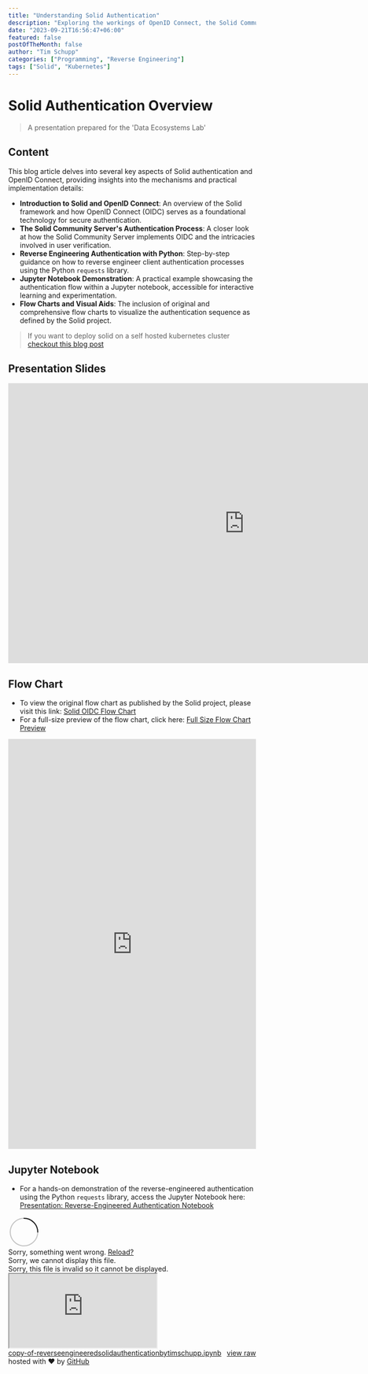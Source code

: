 ```yaml
---
title: "Understanding Solid Authentication"
description: "Exploring the workings of OpenID Connect, the Solid Community Server implementation, and reverse-engineering client authentication with Python requests."
date: "2023-09-21T16:56:47+06:00"
featured: false
postOfTheMonth: false
author: "Tim Schupp"
categories: ["Programming", "Reverse Engineering"]
tags: ["Solid", "Kubernetes"]
---
```


# Solid Authentication Overview

> A presentation prepared for the
> 'Data Ecosystems Lab'

## Content

This blog article delves into several key aspects of Solid authentication and OpenID Connect, providing insights into the mechanisms and practical implementation details:

- **Introduction to Solid and OpenID Connect**: An overview of the Solid framework and how OpenID Connect (OIDC) serves as a foundational technology for secure authentication.
- **The Solid Community Server's Authentication Process**: A closer look at how the Solid Community Server implements OIDC and the intricacies involved in user verification.
- **Reverse Engineering Authentication with Python**: Step-by-step guidance on how to reverse engineer client authentication processes using the Python `requests` library.
- **Jupyter Notebook Demonstration**: A practical example showcasing the authentication flow within a Jupyter notebook, accessible for interactive learning and experimentation.
- **Flow Charts and Visual Aids**: The inclusion of original and comprehensive flow charts to visualize the authentication sequence as defined by the Solid project.

> If you want to deploy solid on a self hosted kubernetes cluster [checkout this blog post](todo)

## Presentation Slides

<iframe src="https://docs.google.com/presentation/d/e/2PACX-1vR9IbBdC5t9iGfPpiIm6voYEIJvfLBghO4rQoI1J57_cqfim40nndh1kjCajXyoTt77bQVvMgLaLkDJ/embed?start=false&loop=true&delayms=5000" frameborder="0" width="960" height="569" allowfullscreen="true" mozallowfullscreen="true" webkitallowfullscreen="true"></iframe>

## Flow Chart

- To view the original flow chart as published by the Solid project, please visit this link: [Solid OIDC Flow Chart](https://solidproject.org/TR/oidc)
- For a full-size preview of the flow chart, click here: [Full Size Flow Chart Preview](https://viewer.diagrams.net/?tags=%7B%7D&target=blank&highlight=0000ff&edit=_blank&layers=1&nav=1&title=diagramm.xml#R7V1bc5s6Hv8s%2B%2BCZPQ9muIMfEyduu3POnJwmnc4%2BdTDItrbYooBz6adfCYQBIQw4gLFDHxpbSCDD73%2B%2FMFHm29dPvuVt%2FkIOcCey6LxOlLuJLEu6PsN%2FyMhbPKLOxHhg7UOHTkoHHuFvQAeTaXvogCA3MUTIDaGXH7TRbgfsMDdm%2BT56yU9bITd%2FVc9ag8LAo225xdHv0Ak38aipien4ZwDXm%2BTKkkiPbK1kMh0INpaDXjJDyv1EmfsIhfGn7escuOTmJfclXrcoOXrYmA92YZ0F1l8z%2F%2B1ZeX02ZO8Xev3n7uvn%2Byk9y7Pl7ukPnsi6i893u0L4tPiGWXZ8QP%2B1Jzu9naPtCvmhZaVD5PFaoTUlS6aBb%2Bfmb8KQPKobsjF5QaYEwhqhtQssDwaCjbZ42A7wlMXK2kKX4IR7DX1N%2Fn4LgJ9skZ4vOURvc%2FiWPDt8xz3ycb91%2F4Qr4MId%2FnbrAR9uQYhPo9y5dPghHbt92cAQPHrx737BqI5%2BxNbF3yT8EQMttPASslzE3x0feU%2BWvwYhHbCR61peAJfRNsiID%2By9H8Bn8BUEMcDJKNqH5NLzA3DJoId%2FNh4JQh9fgwwCKwhfQEB%2B3w683DsYnMkPNG7T2wMOB9I7Ru754bi7RJnVmds6ZyaVnOAZ%2BCHEZFGyFP%2FAZ%2BDk1oq5CT7a75zCDOMucyi%2Bv0VYJxjFOwCvmSEK808A4Ufnv%2BEp9KhKKe4t%2F%2FUlpd8DlW4ytGsmlGpRnrE%2BnDklK%2FyBUlYDKpM5VMZgNYMwD%2BFHH21Bu51odwxkMUA2aI12lpsFLRdMYQTLR0IFQZEMPiDSitg6yhTrA07LAc7gAa6IN0PtCm9aFVfvgV3XlBwx674lgnpk7FdGbq0zdmkmC9KskrmroqArRXrTZ1pH9GZcGr3hR0CoTfwOll%2BculSXoZUENDcuXO%2Fw2BKFId4pObFzQ7RuMuYi%2B2cOwRj0ebQmyFTuDig8II5S2AFC4jEIBWjv019%2FVAKHCT2XzdPjeWTPRwHpA9cKMeHn7Q0OrujSByLTs0DOSwxJYURB%2FIPoqhSd%2BN5ab5lpVFUov46eV4UklbERmPms6iRpufn4Q7wDZnWyHbRaBSCcsOR0uG%2BnU5jZSIOqA0%2FkgR3h8lawObAofJhaoOYZgLsH2uPdI%2Fpn%2BriczuGta6w%2BoeSHdw1IWWcAqTOAjCnn3YBUWEDqtQCW6FlyxS5LyOYEFB57GJfD5yl%2FFx989AydVMFa%2BsmMmz0Wm7L4CDB2OYexYhMjtHzKqLRdsdJG75B2lIk1MJRUQ8iTsMbR3xSesTRrwVjiEvWskWgZjfOugLeCrjtHLvKje64AydGAQSAY%2BugnyByZ6YZi6VxAHuXatVHKyiixnj1%2FGHwPRIONjR%2F0T3wX54unV%2Fe7uPu8n0rKiNFBYLQnxOk8rshBXBsOpJ37v7WyeX38NtP%2Bewe%2B%2Ff72%2FIIBp46AGxDgCkCqi8G6gDP0%2FgDH3a3Ec5EPWrX2wa89wd7BiSLeIXu%2FBZEGfPX%2BFOonyfpTjilXvZuvWjf%2BFEU7yT9SZr6yuywxsjtytPAJ8eJ8mSkh%2Fv1ljpeQVIAVXJ9uqI502R5dGnl6kbuiS8ZvKVf4ORVN4%2B6rJh2zVxsiHVf6quyDRZVSlCJG%2F3K0mFJGMhgTf%2BQZwLQuSqL3GpNXUwLuL23k0%2F3ThIT3Fw7YoqmHsLxeeD7CNicg57F8PKBsQVNfFiZRy3WBi9a%2BtWXU3tyxBi6tFXwFiRtaKtrFK9MGts2zi5emprblqJFnfEGXVRBlXhJFGzYwF9ByZVD7JKAOTZqlIwg69pcg2Ec%2B13TW0PGpq4Zucv02iqQqmkofSxbR0b%2BWcCsyuJ1xDBu5V9xeoEK1hkEcH567MGPQjKrUgFQppaOQscIkMyXXOc3EKexyAKqR%2FGGDybMipM%2BZBcF6oRTWvdRW0JnR9hW1EaQV%2Fuq%2Bgs4JBY2afCRjHv5%2BpKq8gKBN9Hgsry5AL%2BpHb1fkEimR038OQdheNCCFF706ocggfqbBhvjhRfx44G5C6ze60UZ2KAo7tMi5A8zQQlbZiQYX0E22hndAvw0r5Y0iTBREkW7hvUlwjK6usCH%2BtpLgGJpQxePOIcnQuPuqJy5kreJXDUADUs7rHBqawRMgFzrTDbDccDO1PE8IMFOwXPwRCg54vgDh4ljAXHGFi26bYNmScS3pusDo9zzz2uxZvPASeD4umPNXjaCtFQC9uABM96MwqZIpGIPDtFpZl9kapmfDh3RTP%2B95flIL5JdYNFaUlIsBtLAjB9yPCCyCIIxke9DpJFYUqRxTR571TLeVps6HkkUXEqChxHeEvC4%2FbOhowHRUHlma8lLR%2Bem09ckyCbdIA5CdvNzFk2jwFKgHnrU7EerxicKtN90H%2FjQSHRNV3FrQFUJpK2zJyicQhJKs%2FCuDuPiKp9ViXB8Q6dGppLBqncoLYWem9QJOjefMbcVN1U%2FsIefBolGPrANLnNR2YHVeY8m4l1RVFQzmLC0FGCRTLrtUTaeRLjN1Mbzddhxo0JpVwlxOXKz7OBZb1VQ3I6x5cFbhXqceyjSGIupm47UWeG0tkjUcRfcUa5RJSRNe8L2b%2FtyhFyzHF4RkoDONk1j3PsYl2l2AWO8pLc0siHVeB4jOMtO4xTJyFaovCa1mCVrjvlukkJgYP5hF5XtHNE8NyteZVoCvBCccNJVHRgu%2Ba1Mr2iol%2BmAbnaG42Kn0F1wRdu5J0xGCnD9p7HbuAye4ZASpvE5PHULoWPx2LNUbRKne%2B8SbxiqSksxhUrzaY6Mzd8pYH3%2FF%2BFLVeviSOqttH%2BF1xfDSeLFUHvvqrLBYHcXj1eBLEwvsy6yHL6kN7YuPr8ryjiZRBAyIXbCFZFmS4EgMgLoa8SnlFk8buJt05yOm3ulyH%2FHR1pCVxRdqb6nqBejNNEHM%2FtPz52yrHIMpxFNp58Cauet6s00PIDdRO28IfWjp7ngydDz8P%2BUHY%2BZWWupXJEmeNOg1vFcZe%2B4yplzmfyE9%2FvB9xpw7JI38si30uV6XUyLKJzhj3pe3x1TlaLwmXVqvz36suOcyriiS4W9H1pVhXVJeqGtyj4yL32GukZU0hn5TvbAQkNKUmWDU06tOaD905Gp1g8C1dtx1rkFlN4dzCMqvh1ZC85hp0eiruEAkgJFUw4s3tg2C45GLi5ChMosDDhsyuNl7bdjTXEYkt4mLg%2Bj5oOZztkaQe7eprTUgM7vInGr2%2BG7MS02TdVY26kXO46M1m6Z3ZE4fe8KjUlpQSu2Il49KaalSym1C26dSOkgd4csOhtBy8TwHz3rCz4Oc7itwoE%2B8%2FxevE2iFwhpN58QIZblXtaBZFOdy7JPKli29SV6mvZBWs2y9uQljcK9TU%2BiyPKpmy4C2pGl5sMeBz7U5zdKyf64jgEyp9CUMB8aMJZaImXF%2Fvfx3HGUTkz9%2FUOlKOFYi9m4iqyVhf%2BnxGiUnE%2B1WERUS7kz6qjj2JK1ClNWJcUsLEX3K537sfUjieseZG5cL5u7URxOykpa%2BmyzBsFFkr9lcs378P63aXWlLXotaymIYC8oPaoh1bzfNhKSpR9LSncVKS3aTqkqCyb9Uebfd4hKlYolUXMK%2B35hdIjffmGFWXKVaHrHkXLjvAzACpUpN%2BkNZgbkWYpGoa8Sdrl9ImWxk1eBF19SOBBQ3Ub48sOpxYUkyrabJziJ7Du9M46s%2F5zcqfXyPIHgm0dmJToXmjxiUxKckWjsnfoJw9RbPwYIoBPFBGMnXDVkcWKQYndx9WVwCvOtsaXot8%2FMw7LVpkr4r774IR51XZs4L9nZmj5bHeiP1tg4go%2FrUWog8peFJTZ5bk%2B8fvGdxFoqysJETn57YBsRQmEYjkUVgbQkG4v9jmCYTo2%2FTDTa587YDD4KXZDv01H5LVgU9r63oHL4sGxr39cfd2Q7nbVA6nAqpsZvcO7vJcdPFe24fIvNSIc6uIHxxSAIXEf6Uve6WAflzCEl%2FjZq2J%2BXC4v3O8WLz4qK8z5KZB4TMK7DrStDz36NSaToNh%2F%2B0Aa%2FkJUqHN0%2F0V5zZKnIkLnJ4pSddWSzlfOQaLBbPB%2BR54Rk%2BNk4IkolVQpTAH%2FaGCKXdGmRtl4zJIuCvT5sobLbcQ5ccTYod9r77%2FgjaIE0YpqUwL7bK42vs6xPaE3NjpzqGLJISpowg%2FQFSMZouGNW3mMEW1Ddu51S9M%2FWNy3V5geJr5LqYj5K0fuTD37HOF%2FHaWyuAdpbn3j2gh%2FjQZ2A5UfuFi2em7DuedJ6oVyRuAK0zaX9Bb3k6HX6PwI1yXMRF1ABTXEVpsXvPRZbTq6r4PvwQxpUtglNzcDI4DYV67wtzFa8oYqKetZ5R63WaBvuMWktkUUuuVDd%2FVKvaaXvJLFyMVfbNbyLhPB9tvWhRzBqCiFVkepd1%2FvK4Ab2upRr4%2BZzr8sYYpUysvdewzBgUJoV1bb%2BFRSrQi5IrZS6u0GcFCmlS%2FFxsR2Gc9210fDfBB%2B0IewbhwCKd7ZnUVjdYw%2BBe52TUsvvsWC5I1%2B25sn0Q10F7%2B6WbsZY8Hz7HB%2F7znaSH%2FARv12gs8bTbvo2lI9mG14CwKis9Msqv3khXCxmJvGY9vUOv1ZcRPnx7SlXexA4WD%2BmvHyHb9SxGXiHb1axpO7WQ7WpW5aEWs11NtWJJMdvVrEqQLWa7Vm6smO1qNnq5MyfbtXDfh6BR80K2o%2FOkDl2pbEmrWdNiau49kcouVdd9IlfutWs9uTzWcIIoYYWIQ1jw6DtponO06BNhfRV1sXWCV6QR25f02TGe39i2rEvfvfLvy46lVJok1QFzuaxQL%2BEHyQDtrP7Z8rwoLxxP0e7%2FyDCJZSXjuKioTR67vCSK9gI1%2BKuPyO1PsY1%2F1%2BYv5AAy4%2F8%3D)

<iframe frameborder="0" style="width:100%;height:833px;" src="https://viewer.diagrams.net/?tags=%7B%7D&highlight=0000ff&edit=_blank&layers=1&nav=1&title=diagramm.xml#R7V1bc5s6Hv8s%2B%2BCZPQ9muIMfEyduu3POnJwmnc4%2BdTDItrbYooBz6adfCYQBIQw4gLFDHxpbSCDD73%2B%2FMFHm29dPvuVt%2FkIOcCey6LxOlLuJLEu6PsN%2FyMhbPKLOxHhg7UOHTkoHHuFvQAeTaXvogCA3MUTIDaGXH7TRbgfsMDdm%2BT56yU9bITd%2FVc9ag8LAo225xdHv0Ak38aipien4ZwDXm%2BTKkkiPbK1kMh0INpaDXjJDyv1EmfsIhfGn7escuOTmJfclXrcoOXrYmA92YZ0F1l8z%2F%2B1ZeX02ZO8Xev3n7uvn%2Byk9y7Pl7ukPnsi6i893u0L4tPiGWXZ8QP%2B1Jzu9naPtCvmhZaVD5PFaoTUlS6aBb%2Bfmb8KQPKobsjF5QaYEwhqhtQssDwaCjbZ42A7wlMXK2kKX4IR7DX1N%2Fn4LgJ9skZ4vOURvc%2FiWPDt8xz3ycb91%2F4Qr4MId%2FnbrAR9uQYhPo9y5dPghHbt92cAQPHrx737BqI5%2BxNbF3yT8EQMttPASslzE3x0feU%2BWvwYhHbCR61peAJfRNsiID%2By9H8Bn8BUEMcDJKNqH5NLzA3DJoId%2FNh4JQh9fgwwCKwhfQEB%2B3w683DsYnMkPNG7T2wMOB9I7Ru754bi7RJnVmds6ZyaVnOAZ%2BCHEZFGyFP%2FAZ%2BDk1oq5CT7a75zCDOMucyi%2Bv0VYJxjFOwCvmSEK808A4Ufnv%2BEp9KhKKe4t%2F%2FUlpd8DlW4ytGsmlGpRnrE%2BnDklK%2FyBUlYDKpM5VMZgNYMwD%2BFHH21Bu51odwxkMUA2aI12lpsFLRdMYQTLR0IFQZEMPiDSitg6yhTrA07LAc7gAa6IN0PtCm9aFVfvgV3XlBwx674lgnpk7FdGbq0zdmkmC9KskrmroqArRXrTZ1pH9GZcGr3hR0CoTfwOll%2BculSXoZUENDcuXO%2Fw2BKFId4pObFzQ7RuMuYi%2B2cOwRj0ebQmyFTuDig8II5S2AFC4jEIBWjv019%2FVAKHCT2XzdPjeWTPRwHpA9cKMeHn7Q0OrujSByLTs0DOSwxJYURB%2FIPoqhSd%2BN5ab5lpVFUov46eV4UklbERmPms6iRpufn4Q7wDZnWyHbRaBSCcsOR0uG%2BnU5jZSIOqA0%2FkgR3h8lawObAofJhaoOYZgLsH2uPdI%2Fpn%2BriczuGta6w%2BoeSHdw1IWWcAqTOAjCnn3YBUWEDqtQCW6FlyxS5LyOYEFB57GJfD5yl%2FFx989AydVMFa%2BsmMmz0Wm7L4CDB2OYexYhMjtHzKqLRdsdJG75B2lIk1MJRUQ8iTsMbR3xSesTRrwVjiEvWskWgZjfOugLeCrjtHLvKje64AydGAQSAY%2BugnyByZ6YZi6VxAHuXatVHKyiixnj1%2FGHwPRIONjR%2F0T3wX54unV%2Fe7uPu8n0rKiNFBYLQnxOk8rshBXBsOpJ37v7WyeX38NtP%2Bewe%2B%2Ff72%2FIIBp46AGxDgCkCqi8G6gDP0%2FgDH3a3Ec5EPWrX2wa89wd7BiSLeIXu%2FBZEGfPX%2BFOonyfpTjilXvZuvWjf%2BFEU7yT9SZr6yuywxsjtytPAJ8eJ8mSkh%2Fv1ljpeQVIAVXJ9uqI502R5dGnl6kbuiS8ZvKVf4ORVN4%2B6rJh2zVxsiHVf6quyDRZVSlCJG%2F3K0mFJGMhgTf%2BQZwLQuSqL3GpNXUwLuL23k0%2F3ThIT3Fw7YoqmHsLxeeD7CNicg57F8PKBsQVNfFiZRy3WBi9a%2BtWXU3tyxBi6tFXwFiRtaKtrFK9MGts2zi5emprblqJFnfEGXVRBlXhJFGzYwF9ByZVD7JKAOTZqlIwg69pcg2Ec%2B13TW0PGpq4Zucv02iqQqmkofSxbR0b%2BWcCsyuJ1xDBu5V9xeoEK1hkEcH567MGPQjKrUgFQppaOQscIkMyXXOc3EKexyAKqR%2FGGDybMipM%2BZBcF6oRTWvdRW0JnR9hW1EaQV%2Fuq%2Bgs4JBY2afCRjHv5%2BpKq8gKBN9Hgsry5AL%2BpHb1fkEimR038OQdheNCCFF706ocggfqbBhvjhRfx44G5C6ze60UZ2KAo7tMi5A8zQQlbZiQYX0E22hndAvw0r5Y0iTBREkW7hvUlwjK6usCH%2BtpLgGJpQxePOIcnQuPuqJy5kreJXDUADUs7rHBqawRMgFzrTDbDccDO1PE8IMFOwXPwRCg54vgDh4ljAXHGFi26bYNmScS3pusDo9zzz2uxZvPASeD4umPNXjaCtFQC9uABM96MwqZIpGIPDtFpZl9kapmfDh3RTP%2B95flIL5JdYNFaUlIsBtLAjB9yPCCyCIIxke9DpJFYUqRxTR571TLeVps6HkkUXEqChxHeEvC4%2FbOhowHRUHlma8lLR%2Bem09ckyCbdIA5CdvNzFk2jwFKgHnrU7EerxicKtN90H%2FjQSHRNV3FrQFUJpK2zJyicQhJKs%2FCuDuPiKp9ViXB8Q6dGppLBqncoLYWem9QJOjefMbcVN1U%2FsIefBolGPrANLnNR2YHVeY8m4l1RVFQzmLC0FGCRTLrtUTaeRLjN1Mbzddhxo0JpVwlxOXKz7OBZb1VQ3I6x5cFbhXqceyjSGIupm47UWeG0tkjUcRfcUa5RJSRNe8L2b%2FtyhFyzHF4RkoDONk1j3PsYl2l2AWO8pLc0siHVeB4jOMtO4xTJyFaovCa1mCVrjvlukkJgYP5hF5XtHNE8NyteZVoCvBCccNJVHRgu%2Ba1Mr2iol%2BmAbnaG42Kn0F1wRdu5J0xGCnD9p7HbuAye4ZASpvE5PHULoWPx2LNUbRKne%2B8SbxiqSksxhUrzaY6Mzd8pYH3%2FF%2BFLVeviSOqttH%2BF1xfDSeLFUHvvqrLBYHcXj1eBLEwvsy6yHL6kN7YuPr8ryjiZRBAyIXbCFZFmS4EgMgLoa8SnlFk8buJt05yOm3ulyH%2FHR1pCVxRdqb6nqBejNNEHM%2FtPz52yrHIMpxFNp58Cauet6s00PIDdRO28IfWjp7ngydDz8P%2BUHY%2BZWWupXJEmeNOg1vFcZe%2B4yplzmfyE9%2FvB9xpw7JI38si30uV6XUyLKJzhj3pe3x1TlaLwmXVqvz36suOcyriiS4W9H1pVhXVJeqGtyj4yL32GukZU0hn5TvbAQkNKUmWDU06tOaD905Gp1g8C1dtx1rkFlN4dzCMqvh1ZC85hp0eiruEAkgJFUw4s3tg2C45GLi5ChMosDDhsyuNl7bdjTXEYkt4mLg%2Bj5oOZztkaQe7eprTUgM7vInGr2%2BG7MS02TdVY26kXO46M1m6Z3ZE4fe8KjUlpQSu2Il49KaalSym1C26dSOkgd4csOhtBy8TwHz3rCz4Oc7itwoE%2B8%2FxevE2iFwhpN58QIZblXtaBZFOdy7JPKli29SV6mvZBWs2y9uQljcK9TU%2BiyPKpmy4C2pGl5sMeBz7U5zdKyf64jgEyp9CUMB8aMJZaImXF%2Fvfx3HGUTkz9%2FUOlKOFYi9m4iqyVhf%2BnxGiUnE%2B1WERUS7kz6qjj2JK1ClNWJcUsLEX3K537sfUjieseZG5cL5u7URxOykpa%2BmyzBsFFkr9lcs378P63aXWlLXotaymIYC8oPaoh1bzfNhKSpR9LSncVKS3aTqkqCyb9Uebfd4hKlYolUXMK%2B35hdIjffmGFWXKVaHrHkXLjvAzACpUpN%2BkNZgbkWYpGoa8Sdrl9ImWxk1eBF19SOBBQ3Ub48sOpxYUkyrabJziJ7Du9M46s%2F5zcqfXyPIHgm0dmJToXmjxiUxKckWjsnfoJw9RbPwYIoBPFBGMnXDVkcWKQYndx9WVwCvOtsaXot8%2FMw7LVpkr4r774IR51XZs4L9nZmj5bHeiP1tg4go%2FrUWog8peFJTZ5bk%2B8fvGdxFoqysJETn57YBsRQmEYjkUVgbQkG4v9jmCYTo2%2FTDTa587YDD4KXZDv01H5LVgU9r63oHL4sGxr39cfd2Q7nbVA6nAqpsZvcO7vJcdPFe24fIvNSIc6uIHxxSAIXEf6Uve6WAflzCEl%2FjZq2J%2BXC4v3O8WLz4qK8z5KZB4TMK7DrStDz36NSaToNh%2F%2B0Aa%2FkJUqHN0%2F0V5zZKnIkLnJ4pSddWSzlfOQaLBbPB%2BR54Rk%2BNk4IkolVQpTAH%2FaGCKXdGmRtl4zJIuCvT5sobLbcQ5ccTYod9r77%2FgjaIE0YpqUwL7bK42vs6xPaE3NjpzqGLJISpowg%2FQFSMZouGNW3mMEW1Ddu51S9M%2FWNy3V5geJr5LqYj5K0fuTD37HOF%2FHaWyuAdpbn3j2gh%2FjQZ2A5UfuFi2em7DuedJ6oVyRuAK0zaX9Bb3k6HX6PwI1yXMRF1ABTXEVpsXvPRZbTq6r4PvwQxpUtglNzcDI4DYV67wtzFa8oYqKetZ5R63WaBvuMWktkUUuuVDd%2FVKvaaXvJLFyMVfbNbyLhPB9tvWhRzBqCiFVkepd1%2FvK4Ab2upRr4%2BZzr8sYYpUysvdewzBgUJoV1bb%2BFRSrQi5IrZS6u0GcFCmlS%2FFxsR2Gc9210fDfBB%2B0IewbhwCKd7ZnUVjdYw%2BBe52TUsvvsWC5I1%2B25sn0Q10F7%2B6WbsZY8Hz7HB%2F7znaSH%2FARv12gs8bTbvo2lI9mG14CwKis9Msqv3khXCxmJvGY9vUOv1ZcRPnx7SlXexA4WD%2BmvHyHb9SxGXiHb1axpO7WQ7WpW5aEWs11NtWJJMdvVrEqQLWa7Vm6smO1qNnq5MyfbtXDfh6BR80K2o%2FOkDl2pbEmrWdNiau49kcouVdd9IlfutWs9uTzWcIIoYYWIQ1jw6DtponO06BNhfRV1sXWCV6QR25f02TGe39i2rEvfvfLvy46lVJok1QFzuaxQL%2BEHyQDtrP7Z8rwoLxxP0e7%2FyDCJZSXjuKioTR67vCSK9gI1%2BKuPyO1PsY1%2F1%2BYv5AAy4%2F8%3D"></iframe>


## Jupyter Notebook

- For a hands-on demonstration of the reverse-engineered authentication using the Python `requests` library, access the Jupyter Notebook here: [Presentation: Reverse-Engineered Authentication Notebook](https://colab.research.google.com/drive/17H9eaPhxgqb4yonFpfEle39pQjWghL_o?usp=sharing)


<link rel="stylesheet" href="https://github.githubassets.com/assets/gist-embed-f65f23c5975e.css">
<div id="gist126680771" class="gist">
    <div class="gist-file" translate="no">
      <div class="gist-data">
        <div class="js-gist-file-update-container js-task-list-container file-box">
          <div id="file-copy-of-reverseengineeredsolidauthenticationbytimschupp-ipynb" class="file my-2">
            <div itemprop="text" class="Box-body p-0 blob-wrapper data type-jupyter-notebook">
              <div class="render-wrapper">
                <div class="render-container is-render-pending js-render-target"
                     data-identity="b896a2c7-130f-40d6-9e79-f19c42218f0a"
                     data-host="https://notebooks.githubusercontent.com"
                     data-type="ipynb">
                  <svg style="box-sizing: content-box; color: var(--color-icon-primary);" width="64" height="64" viewBox="0 0 16 16" fill="none" data-view-component="true" class="octospinner mx-auto anim-rotate">
                    <circle cx="8" cy="8" r="7" stroke="currentColor" stroke-opacity="0.25" stroke-width="2" vector-effect="non-scaling-stroke" fill="none"></circle>
                    <path d="M15 8a7.002 7.002 0 00-7-7" stroke="currentColor" stroke-width="2" stroke-linecap="round" vector-effect="non-scaling-stroke"></path>
                  </svg>
                  <div class="render-viewer-error">Sorry, something went wrong. <a class="Link--inTextBlock" href="https://gist.github.com/user-1024/00f76dfe47a63659de070d449c9946f9.js">Reload?</a></div>
                  <div class="render-viewer-fatal">Sorry, we cannot display this file.</div>
                  <div class="render-viewer-invalid">Sorry, this file is invalid so it cannot be displayed.</div>
                  <iframe class="render-viewer"
                          src="https://notebooks.githubusercontent.com/view/ipynb?bypass_fastly=true&amp;color_mode=auto&amp;commit=db9efc58d843777a23609c871a7478f9a282b6c4&amp;docs_host=https%3A%2F%2Fdocs.github.com&amp;enc_url=68747470733a2f2f7261772e67697468756275736572636f6e74656e742e636f6d2f676973742f757365722d313032342f30306637366466653437613633363539646530373064343439633939343666392f7261772f646239656663353864383433373737613233363039633837316137343738663961323832623663342f636f70792d6f662d72657665727365656e67696e6565726564736f6c696461757468656e7469636174696f6e627974696d7363687570702e6970796e62&amp;logged_in=false&amp;nwo=user-1024%2F00f76dfe47a63659de070d449c9946f9&amp;path=copy-of-reverseengineeredsolidauthenticationbytimschupp.ipynb&amp;repository_id=126680771&amp;repository_type=Gist#b896a2c7-130f-40d6-9e79-f19c42218f0a"
                          sandbox="allow-scripts allow-same-origin allow-top-navigation"
                          title="File display"
                          name="b896a2c7-130f-40d6-9e79-f19c42218f0a">
                    Viewer requires iframe.
                  </iframe>
                </div>
              </div>
            </div>
          </div>
        </div>
        <div class="gist-meta">
          <a href="https://gist.github.com/user-1024/00f76dfe47a63659de070d449c9946f9/raw/db9efc58d843777a23609c871a7478f9a282b6c4/copy-of-reverseengineeredsolidauthenticationbytimschupp.ipynb" style="float:right" class="Link--inTextBlock">view raw</a>
          <a href="https://gist.github.com/user-1024/00f76dfe47a63659de070d449c9946f9#file-copy-of-reverseengineeredsolidauthenticationbytimschupp-ipynb" class="Link--inTextBlock">
            copy-of-reverseengineeredsolidauthenticationbytimschupp.ipynb
          </a>
          hosted with ❤ by <a class="Link--inTextBlock" href="https://github.com">GitHub</a>
        </div>
      </div>
    </div>
</div>